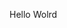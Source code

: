 Hello Wolrd





































































































































































































































































































































































































































































































































































































































































































































































































































































































































































































































































































































































































































































































































































































































































































































































































































































































































































































































































































































































































































































































































































































































































































































































































































































































































































































































































































































































































































































































































































































































































































































































































































































































































































































































































































































































































































































































































































































































































































































































































































































































































































































































































































































































































































































































































































































































































































































































































































































































































































































































































































































































































































































































































































































































































































































